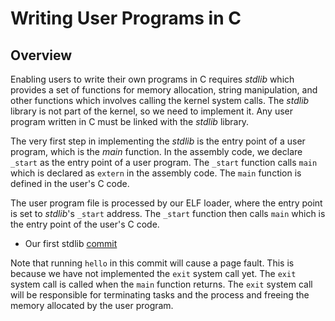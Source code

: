 # Writing User Programs in C

## Overview

Enabling users to write their own programs in C requires _stdlib_ which provides a set of functions for memory allocation, string manipulation, and other functions which involves calling the kernel system calls. The _stdlib_ library is not part of the kernel, so we need to implement it. Any user program written in C must be linked with the _stdlib_ library.

The very first step in implementing the _stdlib_ is the entry point of a user program, which is the _main_ function. In the assembly code, we declare `_start` as the entry point of a user program. The `_start` function calls `main` which is declared as `extern` in the assembly code. The `main` function is defined in the user's C code.

The user program file is processed by our ELF loader, where the entry point is set to _stdlib_'s `_start` address. The `_start` function then calls `main` which is the entry point of the user's C code.

- Our first stdlib [commit](https://github.com/taikiy/kernel/commit/22984b790428a6732a0037bdb52c9d939514b314)

Note that running `hello` in this commit will cause a page fault. This is because we have not implemented the `exit` system call yet. The `exit` system call is called when the `main` function returns. The `exit` system call will be responsible for terminating tasks and the process and freeing the memory allocated by the user program.
